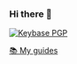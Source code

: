 ### Hi there 👋

[![Keybase PGP](https://img.shields.io/keybase/pgp/izzqz?color=black)](https://pgp.izzqz.me)

[📚 My guides](https://gist.github.com/search?q=user%3Aizzqz+%23guide&ref=searchresults&s=updated)
